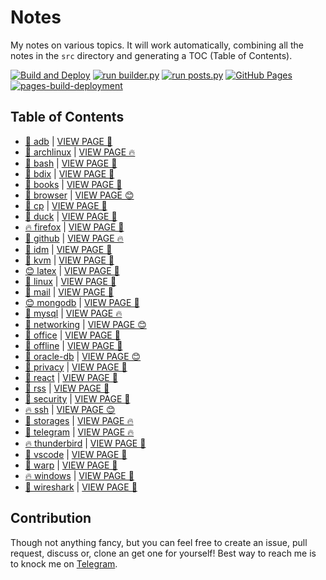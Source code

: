# Notes

My notes on various topics. It will work automatically, combining all the notes in the `src` directory and generating a TOC (Table of Contents).

[![Build and Deploy](https://github.com/SharafatKarim/notes/actions/workflows/action.yml/badge.svg)](https://github.com/SharafatKarim/notes/actions/workflows/action.yml)
[![run builder.py](https://github.com/SharafatKarim/notes/actions/workflows/action.yml/badge.svg)](https://github.com/SharafatKarim/notes/actions/workflows/action.yml)
[![run posts.py](https://github.com/SharafatKarim/notes/actions/workflows/posts.yml/badge.svg)](https://github.com/SharafatKarim/notes/actions/workflows/posts.yml)
[![GitHub Pages](https://github.com/SharafatKarim/notes/actions/workflows/gh-pages.yml/badge.svg)](https://github.com/SharafatKarim/notes/actions/workflows/gh-pages.yml)
[![pages-build-deployment](https://github.com/SharafatKarim/notes/actions/workflows/pages/pages-build-deployment/badge.svg)](https://github.com/SharafatKarim/notes/actions/workflows/pages/pages-build-deployment)


## Table of Contents

- [🎉 adb](src/adb.md) | <a href='https://sharafat.is-a.dev/notes/adb' target='_blank'>VIEW PAGE 🌟</a>
- [🤖 archlinux](src/archlinux.md) | <a href='https://sharafat.is-a.dev/notes/archlinux' target='_blank'>VIEW PAGE 🔥</a>
- [🌈 bash](src/bash.md) | <a href='https://sharafat.is-a.dev/notes/bash' target='_blank'>VIEW PAGE 🌟</a>
- [🍕 bdix](src/bdix.md) | <a href='https://sharafat.is-a.dev/notes/bdix' target='_blank'>VIEW PAGE 🤖</a>
- [🍕 books](src/books.md) | <a href='https://sharafat.is-a.dev/notes/books' target='_blank'>VIEW PAGE 🚀</a>
- [🌈 browser](src/browser.md) | <a href='https://sharafat.is-a.dev/notes/browser' target='_blank'>VIEW PAGE 😊</a>
- [🌈 cp](src/cp.md) | <a href='https://sharafat.is-a.dev/notes/cp' target='_blank'>VIEW PAGE 🤖</a>
- [🌈 duck](src/duck.md) | <a href='https://sharafat.is-a.dev/notes/duck' target='_blank'>VIEW PAGE 🎸</a>
- [🔥 firefox](src/firefox.md) | <a href='https://sharafat.is-a.dev/notes/firefox' target='_blank'>VIEW PAGE 🌈</a>
- [🌈 github](src/github.md) | <a href='https://sharafat.is-a.dev/notes/github' target='_blank'>VIEW PAGE 🔥</a>
- [🚀 idm](src/idm.md) | <a href='https://sharafat.is-a.dev/notes/idm' target='_blank'>VIEW PAGE 🍕</a>
- [🎸 kvm](src/kvm.md) | <a href='https://sharafat.is-a.dev/notes/kvm' target='_blank'>VIEW PAGE 🍕</a>
- [😊 latex](src/latex.md) | <a href='https://sharafat.is-a.dev/notes/latex' target='_blank'>VIEW PAGE 🎉</a>
- [🚀 linux](src/linux.md) | <a href='https://sharafat.is-a.dev/notes/linux' target='_blank'>VIEW PAGE 👾</a>
- [🍕 mail](src/mail.md) | <a href='https://sharafat.is-a.dev/notes/mail' target='_blank'>VIEW PAGE 🤖</a>
- [😊 mongodb](src/mongodb.md) | <a href='https://sharafat.is-a.dev/notes/mongodb' target='_blank'>VIEW PAGE 🚀</a>
- [👾 mysql](src/mysql.md) | <a href='https://sharafat.is-a.dev/notes/mysql' target='_blank'>VIEW PAGE 🔥</a>
- [🌟 networking](src/networking.md) | <a href='https://sharafat.is-a.dev/notes/networking' target='_blank'>VIEW PAGE 😊</a>
- [🌈 office](src/office.md) | <a href='https://sharafat.is-a.dev/notes/office' target='_blank'>VIEW PAGE 🍕</a>
- [👾 offline](src/offline.md) | <a href='https://sharafat.is-a.dev/notes/offline' target='_blank'>VIEW PAGE 🌈</a>
- [👾 oracle-db](src/oracle-db.md) | <a href='https://sharafat.is-a.dev/notes/oracle-db' target='_blank'>VIEW PAGE 😊</a>
- [🚀 privacy](src/privacy.md) | <a href='https://sharafat.is-a.dev/notes/privacy' target='_blank'>VIEW PAGE 🌟</a>
- [🤖 react](src/react.md) | <a href='https://sharafat.is-a.dev/notes/react' target='_blank'>VIEW PAGE 🌈</a>
- [🤖 rss](src/rss.md) | <a href='https://sharafat.is-a.dev/notes/rss' target='_blank'>VIEW PAGE 🌟</a>
- [🌈 security](src/security.md) | <a href='https://sharafat.is-a.dev/notes/security' target='_blank'>VIEW PAGE 🚀</a>
- [🔥 ssh](src/ssh.md) | <a href='https://sharafat.is-a.dev/notes/ssh' target='_blank'>VIEW PAGE 😊</a>
- [🎸 storages](src/storages.md) | <a href='https://sharafat.is-a.dev/notes/storages' target='_blank'>VIEW PAGE 🔥</a>
- [🎉 telegram](src/telegram.md) | <a href='https://sharafat.is-a.dev/notes/telegram' target='_blank'>VIEW PAGE 🔥</a>
- [🔥 thunderbird](src/thunderbird.md) | <a href='https://sharafat.is-a.dev/notes/thunderbird' target='_blank'>VIEW PAGE 👾</a>
- [👾 vscode](src/vscode.md) | <a href='https://sharafat.is-a.dev/notes/vscode' target='_blank'>VIEW PAGE 👾</a>
- [🎉 warp](src/warp.md) | <a href='https://sharafat.is-a.dev/notes/warp' target='_blank'>VIEW PAGE 🌟</a>
- [🔥 windows](src/windows.md) | <a href='https://sharafat.is-a.dev/notes/windows' target='_blank'>VIEW PAGE 🤖</a>
- [🤖 wireshark](src/wireshark.md) | <a href='https://sharafat.is-a.dev/notes/wireshark' target='_blank'>VIEW PAGE 🎸</a>

## Contribution

Though not anything fancy, but you can feel free to create an issue, pull request, discuss or, clone an get one for yourself!
Best way to reach me is to knock me on [Telegram](https://t.me/SharafatKarim).

